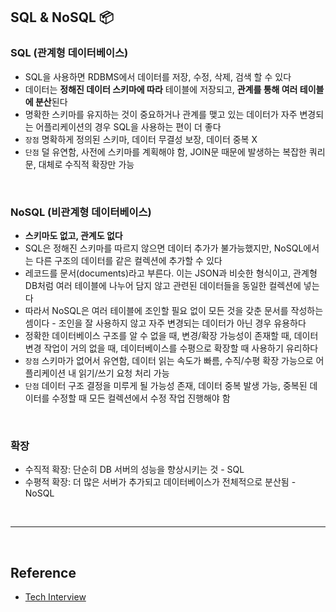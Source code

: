 ## SQL & NoSQL 📦

### SQL (관계형 데이터베이스)

- SQL을 사용하면 RDBMS에서 데이터를 저장, 수정, 삭제, 검색 할 수 있다
- 데이터는 **정해진 데이터 스키마에 따라** 테이블에 저장되고, **관계를 통해 여러 테이블에 분산**된다
- 명확한 스키마를 유지하는 것이 중요하거나 관계를 맺고 있는 데이터가 자주 변경되는 어플리케이션의 경우 SQL을 사용하는 편이 더 좋다
- `장점` 명확하게 정의된 스키마, 데이터 무결성 보장, 데이터 중복 X
- `단점` 덜 유연함, 사전에 스키마를 계획해야 함, JOIN문 때문에 발생하는 복잡한 쿼리문, 대체로 수직적 확장만 가능

<br/>

### NoSQL (비관계형 데이터베이스)

- **스키마도 없고, 관계도 없다**
- SQL은 정해진 스키마를 따르지 않으면 데이터 추가가 불가능했지만, NoSQL에서는 다른 구조의 데이터를 같은 컬렉션에 추가할 수 있다
- 레코드를 문서(documents)라고 부른다. 이는 JSON과 비슷한 형식이고, 관계형 DB처럼 여러 테이블에 나누어 담지 않고 관련된 데이터들을 동일한 컬렉션에 넣는다
- 따라서 NoSQL은 여러 테이블에 조인할 필요 없이 모든 것을 갖춘 문서를 작성하는 셈이다 - 조인을 잘 사용하지 않고 자주 변경되는 데이터가 아닌 경우 유용하다
- 정확한 데이터베이스 구조를 알 수 없을 때, 변경/확장 가능성이 존재할 때, 데이터 변경 작업이 거의 없을 때, 데이터베이스를 수평으로 확장할 때 사용하기 유리하다
- `장점` 스키마가 없어서 유연함, 데이터 읽는 속도가 빠름, 수직/수평 확장 가능으로 어플리케이션 내 읽기/쓰기 요청 처리 가능
- `단점` 데이터 구조 결정을 미루게 될 가능성 존재, 데이터 중복 발생 가능, 중복된 데이터를 수정할 때 모든 컬렉션에서 수정 작업 진행해야 함

<br/>

### 확장

- 수직적 확장: 단순히 DB 서버의 성능을 향상시키는 것 - SQL
- 수평적 확장: 더 많은 서버가 추가되고 데이터베이스가 전체적으로 분산됨 - NoSQL

<br/>

---

<br/>

## Reference

- [Tech Interview](https://gyoogle.dev/blog/computer-science/data-base/SQL%20&%20NOSQL.html)
